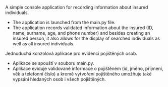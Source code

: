 A simple console application for recording information about insured individuals.
- The application is launched from the main.py file. 
- The application records validated information about the insured (ID, name, surname, age, and phone number) 
  and besides creating an insured person, it also allows for the display of searched individuals as well as
  all insured individuals.


Jednoduchá konzolová aplikace pro evidenci pojištěných osob.
- Aplikace se spouští v souboru main.py.
- Aplikace eviduje validované informace o pojištěném (id, jméno, příjmení, věk a telefonní číslo) a 
  kromě vytvoření pojištěného umožňuje také vypsání hledaných osob i všech pojištěných.
